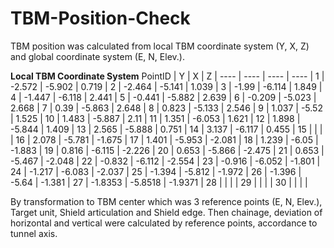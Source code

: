 # TBM-Position-Check
TBM position was calculated from local TBM coordinate system (Y, X, Z) and global coordinate system (E, N, Elev.).

**Local TBM Coordinate System**
PointID | Y | X | Z |
---- | ---- | ---- | ---- |
1 | -2.572 | -5.902 | 0.719 |
2 | -2.464 | -5.141 | 1.039 |
3 | -1.99 | -6.114 | 1.849 |
4 | -1.447 | -6.118 | 2.441 |
5 | -0.441 | -5.882 | 2.639 |
6 | -0.209 | -5.023 | 2.668 |
7 | 0.39 | -5.863 | 2.648 |
8 | 0.823 | -5.133 | 2.546 |
9 | 1.037 | -5.52 | 1.525 |
10 | 1.483 | -5.887 | 2.11 |
11 | 1.351 | -6.053 | 1.621 |
12 | 1.898 | -5.844 | 1.409 |
13 | 2.565 | -5.888 | 0.751 |
14 | 3.137 | -6.117 | 0.455 |
15 |  |  |  |
16 | 2.078 | -5.781 | -1.675 |
17 | 1.401 | -5.953 | -2.081 |
18 | 1.239 | -6.05 | -1.883 |
19 | 0.816 | -6.115 | -2.226 |
20 | 0.653 | -5.866 | -2.475 |
21 | 0.653 | -5.467 | -2.048 |
22 | -0.832 | -6.112 | -2.554 |
23 | -0.916 | -6.052 | -1.801 |
24 | -1.217 | -6.083 | -2.037 |
25 | -1.394 | -5.812 | -1.972 |
26 | -1.396 | -5.64 | -1.381 |
27 | -1.8353 | -5.8518 | -1.9371 |
28 |  |  |  |
29 |  |  |  |
30 |  |  |  |


By transformation to TBM center which was 3 reference points (E, N, Elev.), Target unit, Shield articulation and Shield edge.
Then chainage, deviation of horizontal and vertical were calculated by reference points, accordance to tunnel axis.
